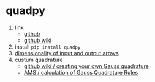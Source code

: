 # quadpy

1. link
   * [github](https://github.com/nschloe/quadpy)
   * [github wiki](https://github.com/nschloe/quadpy/wiki)
2. install `pip install quadpy`
3. [dimensionality of input and output arrays](https://github.com/nschloe/quadpy/wiki/Dimensionality-of-input-and-output-arrays)
4. custum quadrature
   * [github wiki / creating your own Gauss quadrature](https://github.com/nschloe/quadpy/wiki/Creating-your-own-Gauss-quadrature-in-two-simple-steps)
   * [AMS / calculation of Gauss Quadrature Rules](https://dx.doi.org/10.2307/2004418)
